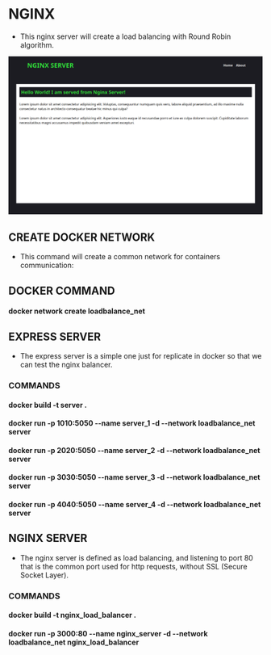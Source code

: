 # NGINX

- This nginx server will create a load balancing with Round Robin algorithm.

![Nginx Server](./server/public/server_picture.png)


## CREATE DOCKER NETWORK

- This command will create a common network for containers communication:

## DOCKER COMMAND

#### docker network create loadbalance_net



## EXPRESS SERVER

- The express server is a simple one just for replicate in docker so that we can test the nginx balancer.

### COMMANDS

#### docker build -t server .

#### docker run -p 1010:5050 --name server_1 -d --network loadbalance_net server

#### docker run -p 2020:5050 --name server_2 -d --network loadbalance_net server

#### docker run -p 3030:5050 --name server_3 -d --network loadbalance_net server

#### docker run -p 4040:5050 --name server_4 -d --network loadbalance_net server




## NGINX SERVER

- The nginx server is defined as load balancing, and listening to port 80 that is the common port used for http requests, without SSL (Secure Socket Layer).

### COMMANDS

#### docker build -t nginx_load_balancer .
#### docker run -p 3000:80 --name nginx_server -d --network loadbalance_net nginx_load_balancer
